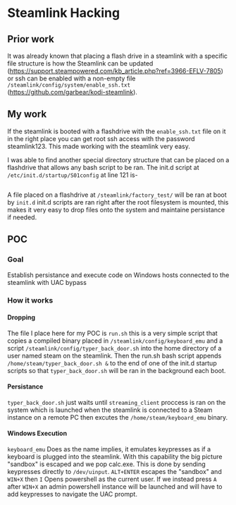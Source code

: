 # Steamlink Hacking

## Prior work
It was already known that placing a flash drive in a steamlink with a specific file structure is how the Steamlink can be updated (https://support.steampowered.com/kb_article.php?ref=3966-EFLV-7805) or ssh can be enabled with a non-empty file `/steamlink/config/system/enable_ssh.txt` (https://github.com/garbear/kodi-steamlink). 

## My work
If the steamlink is booted with a flashdrive with the `enable_ssh.txt` file on it in the right place you can get root ssh access with the password steamlink123. This made working with the steamlink very easy. 

I was able to find another special directory structure that can be placed on a flashdrive that allows any bash script to be ran. The init.d script at `/etc/init.d/startup/S01config` at line 121 is-
```
```

A file placed on a flashdrive at `/steamlink/factory_test/` will be ran at boot by `init.d` init.d scripts are ran right after the root filesystem is mounted, this makes it very easy to drop files onto the system and maintaine persistance if needed.

## POC
### Goal
Establish persistance and execute code on Windows hosts connected to the steamlink with UAC bypass

### How it works

#### Dropping
The file I place here for my POC is `run.sh` this is a very simple script that copies a compiled binary placed in `/steamlink/config/keyboard_emu` and a script `/steamlink/config/typer_back_door.sh` into the home directory of a user named steam on the steamlink. Then the run.sh bash script appends `/home/steam/typer_back_door.sh &` to the end of one of the init.d startup scripts so that `typer_back_door.sh` will be ran in the background each boot.

#### Persistance
`typer_back_door.sh` just waits until `streaming_client` proccess is ran on the system which is launched when the steamlink is connected to a Steam instance on a remote PC then excutes the `/home/steam/keyboard_emu` binary.

#### Windows Execution  
`keyboard_emu` Does as the name implies, it emulates keypresses as if a keyboard is plugged into the steamlink. With this capability the big picture "sandbox" is escaped and we pop calc.exe. This is done by sending keypresses directly to `/dev/uinput`. `ALT+ENTER` escapes the "sandbox" and `WIN+X` then `I` Opens powershell as the current user. If we instead press `A` after `WIN+X` an admin powershell instance will be launched and will have to add keypresses to navigate the UAC prompt.
